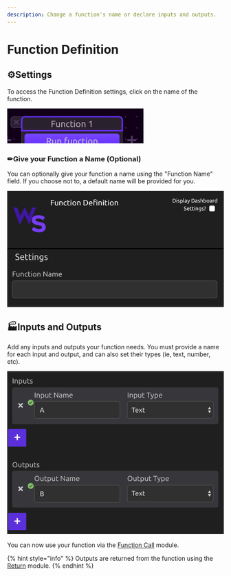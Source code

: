 ```yaml
---
description: Change a function's name or declare inputs and outputs.
---
```


# Function Definition

## ⚙Settings

To access the Function Definition settings, click on the name of the function.

![Click the name of the function to access settings](../../../.gitbook/assets/function_name.png)

### ✏**Give your Function a Name \(Optional\)**

You can optionally give your function a name using the "Function Name" field. If you choose not to, a default name will be provided for you.

![Enter a name for your function](../../../.gitbook/assets/img1%20%281%29.png)

## 🏭Inputs and Outputs

Add any inputs and outputs your function needs. You must provide a name for each input and output, and can also set their types \(ie, text, number, etc\).

![Define your inputs and outputs](../../../.gitbook/assets/img2%20%281%29.png)

You can now use your function via the [Function Call](function-call.md) module.

{% hint style="info" %}
Outputs are returned from the function using the [Return](return.md) module.
{% endhint %}

